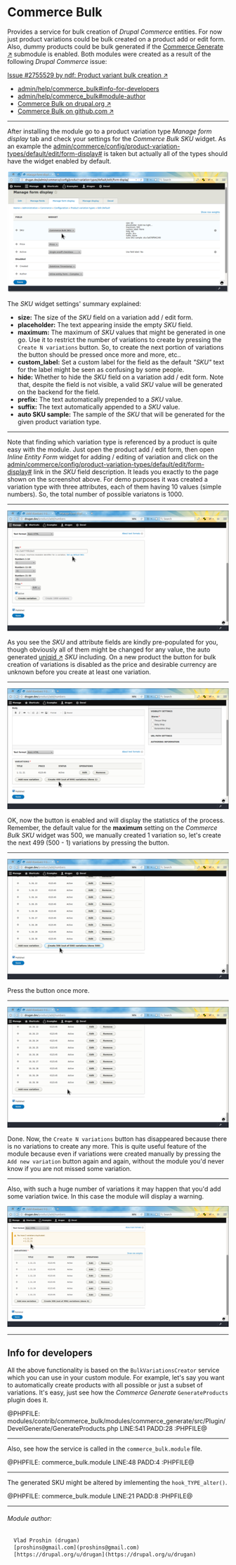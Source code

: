 Commerce Bulk
=============

Provides a service for bulk creation of *Drupal Commerce* entities. For now just
product variations could be bulk created on a product add or edit form. Also,
dummy products could be bulk generated if
the [Commerce Generate ↗](https://github.com/drugan/commerce_bulk/tree/8.x-1.x/modules/commerce_generate)
submodule is enabled. Both modules were created as a result of the
following *Drupal Commerce* issue:

[Issue \#2755529 by ndf: Product variant bulk creation ↗](https://www.drupal.org/node/2755529)

- [admin/help/commerce_bulk#info-for-developers](#info-for-developers "Info for developers")
- [admin/help/commerce_bulk#module-author](#module-author "Module author")
- [Commerce Bulk on drupal.org ↗](https://www.drupal.org/project/commerce_bulk)
- [Commerce Bulk on github.com ↗](https://github.com/drugan/commerce_bulk)

________________________________________________________________________________

After installing the module go to a product variation
type *Manage form display* tab and check your settings for
the *Commerce Bulk SKU* widget. As an example
the [admin/commerce/config/product-variation-types/default/edit/form-display#](#0
"default product variation type") is taken but actually all of the types should
have the widget enabled by default.

![SKU widget](images/sku-widget.png "Commerce Bulk SKU widget")

The *SKU* widget settings' summary explained:

- **size:** The size of the *SKU* field on a variation add / edit form.
- **placeholder:** The text appearing inside the empty *SKU* field.
- **maximum:** The maximum of *SKU* values that might be generated in one go.
Use it to restrict the number of variations to create by pressing
the `Create N variations` button. So, to create the next portion of variations
the button should be pressed once more and more, etc..
- **custom_label:** Set a custom label for the field as the
default *"SKU"* text for the label might be seen as confusing by some people.
- **hide:** Whether to hide the *SKU* field on a variation add / edit form. Note
that, despite the field is not visible, a valid *SKU* value will be generated on
the backend for the field.
- **prefix:** The text automatically prepended to a *SKU* value.
- **suffix:** The text automatically appended to a *SKU* value.
- **auto SKU sample:** The sample of the *SKU* that will be generated for the
given product variation type.

________________________________________________________________________________

Note that finding which variation type is referenced by a product is quite easy
with the module. Just open the product add / edit form, then
open *Inline Entity Form* widget for adding / editing of variation and click on
the [admin/commerce/config/product-variation-types/default/edit/form-display#](#0
"Set up default SKU") link in the *SKU* field description. It leads you exactly
to the page shown on the screenshot above. For demo purposes it was created a
variation type with three attributes, each of them having 10 values (simple
numbers). So, the total number of possible variatons is 1000.

________________________________________________________________________________

![IEF widget](images/ief-widget.png "Inline Entity Form widget")

As you see the *SKU* and attribute fields are kindly pre-populated for you,
though obviously all of them might be changed for any value, the auto
generated [uniqid ↗](http://php.net/manual/en/function.uniqid.php) *SKU*
including. On a new product the button for bulk creation of variations is
disabled as the price and desirable currency are unknown before you create at
least one variation.

________________________________________________________________________________

![Let's go](images/create-499.png "Let's go")

OK, now the button is enabled and will display the statistics of the process.
Remember, the default value for the **maximum** setting on
the *Commerce Bulk SKU* widget was 500, we manually created 1 variation so,
let's create the next 499 (500 - 1) variations by pressing the button.

________________________________________________________________________________

![Create 500](images/create-500.png "Create 500")

Press the button once more.

________________________________________________________________________________

![Done 1000](images/done-1000.png "Done 1000")

Done. Now, the `Create N variations` button has disappeared because there is
no variations to create any more. This is quite useful feature of the module
because even if variations were created manually by pressing
the `Add new variation` button again and again, without the module you'd never
know if you are not missed some variation.

________________________________________________________________________________

Also, with such a huge number of variations it may happen that you'd add some
variation twice. In this case the module will display a warning.

![Duplicated](images/duplicated.png "Duplicated")

________________________________________________________________________________


## Info for developers

All the above functionality is based on the `BulkVariationsCreator` service
which you can use in your custom module. For example, let's say you want to
automatically create products with all possible or just a subset of
variations. It's easy, just see how the *Commerce Generate* `GenerateProducts`
plugin does it.

@PHPFILE: modules/contrib/commerce_bulk/modules/commerce_generate/src/Plugin/DevelGenerate/GenerateProducts.php LINE:541 PADD:28 :PHPFILE@

________________________________________________________________________________

Also, see how the service is called in the `commerce_bulk.module` file.

@PHPFILE: commerce_bulk.module LINE:48 PADD:4 :PHPFILE@

________________________________________________________________________________

The generated SKU might be altered by imlementing the `hook_TYPE_alter()`.

@PHPFILE: commerce_bulk.module LINE:21 PADD:8 :PHPFILE@

________________________________________________________________________________


###### Module author:
```
  Vlad Proshin (drugan)
  [proshins@gmail.com](proshins@gmail.com)
  [https://drupal.org/u/drugan](https://drupal.org/u/drugan)
```
